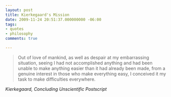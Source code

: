 ```yaml
---
layout: post
title: Kierkegaard's Mission
date: 2009-11-24 20:51:37.000000000 -06:00
tags:
- quotes
- philosophy 
comments: true

---
```


<blockquote class="big">Out of love of mankind, as well as despair at my embarrassing situation, seeing I had not accomplished anything and had been unable to make anything easier than it had already been made, from a genuine interest in those who make everything easy, I conceived it my task to make difficulties everywhere.</blockquote>

<cite class="big">Kierkegaard, *Concluding Unscientific Postscript*</cite>






